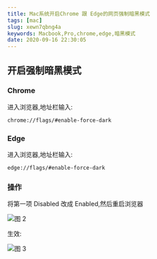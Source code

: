 ```yaml
---
title: Mac系统开启Chrome 跟 Edge的网页强制暗黑模式
tags: [mac]
slug: xewn7qbng4a
keywords: Macbook,Pro,chrome,edge,暗黑模式
date: 2020-09-16 22:30:05
---
```


## 开启强制暗黑模式

### Chrome
进入浏览器,地址栏输入:

```bash
chrome://flags/#enable-force-dark
```

### Edge

进入浏览器,地址栏输入:

```bash
edge://flags/#enable-force-dark
```


### 操作

将第一项 Disabled 改成 Enabled,然后重启浏览器

![图 2](https://incomparable9527.coding.net/p/imageBed/d/imageBed/git/raw/master/5993f9393f0452e64281d912952d43d05ca1d0e7077ff83eaba4317c97047fa8.png)  


生效:


![图 3](https://incomparable9527.coding.net/p/imageBed/d/imageBed/git/raw/master/cdb9fe5995ddf99bd6282102f9126e5ec34558bb599385cd95c5a598063e2395.png)  
